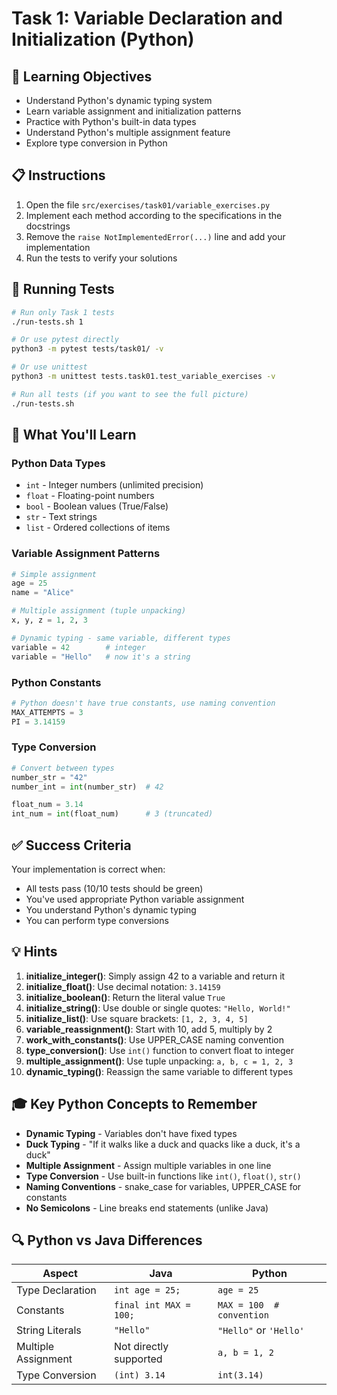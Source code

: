 # Task 1: Variable Declaration and Initialization (Python)

## 🎯 Learning Objectives
- Understand Python's dynamic typing system
- Learn variable assignment and initialization patterns
- Practice with Python's built-in data types
- Understand Python's multiple assignment feature
- Explore type conversion in Python

## 📋 Instructions

1. Open the file `src/exercises/task01/variable_exercises.py`
2. Implement each method according to the specifications in the docstrings
3. Remove the `raise NotImplementedError(...)` line and add your implementation
4. Run the tests to verify your solutions

## 🧪 Running Tests

```bash
# Run only Task 1 tests
./run-tests.sh 1

# Or use pytest directly
python3 -m pytest tests/task01/ -v

# Or use unittest
python3 -m unittest tests.task01.test_variable_exercises -v

# Run all tests (if you want to see the full picture)
./run-tests.sh
```

## 📝 What You'll Learn

### Python Data Types
- `int` - Integer numbers (unlimited precision)
- `float` - Floating-point numbers
- `bool` - Boolean values (True/False)
- `str` - Text strings
- `list` - Ordered collections of items

### Variable Assignment Patterns
```python
# Simple assignment
age = 25
name = "Alice"

# Multiple assignment (tuple unpacking)
x, y, z = 1, 2, 3

# Dynamic typing - same variable, different types
variable = 42        # integer
variable = "Hello"   # now it's a string
```

### Python Constants
```python
# Python doesn't have true constants, use naming convention
MAX_ATTEMPTS = 3
PI = 3.14159
```

### Type Conversion
```python
# Convert between types
number_str = "42"
number_int = int(number_str)  # 42

float_num = 3.14
int_num = int(float_num)      # 3 (truncated)
```

## ✅ Success Criteria

Your implementation is correct when:
- All tests pass (10/10 tests should be green)
- You've used appropriate Python variable assignment
- You understand Python's dynamic typing
- You can perform type conversions

## 💡 Hints

1. **initialize_integer()**: Simply assign 42 to a variable and return it
2. **initialize_float()**: Use decimal notation: `3.14159`
3. **initialize_boolean()**: Return the literal value `True`
4. **initialize_string()**: Use double or single quotes: `"Hello, World!"`
5. **initialize_list()**: Use square brackets: `[1, 2, 3, 4, 5]`
6. **variable_reassignment()**: Start with 10, add 5, multiply by 2
7. **work_with_constants()**: Use UPPER_CASE naming convention
8. **type_conversion()**: Use `int()` function to convert float to integer
9. **multiple_assignment()**: Use tuple unpacking: `a, b, c = 1, 2, 3`
10. **dynamic_typing()**: Reassign the same variable to different types

## 🎓 Key Python Concepts to Remember

- **Dynamic Typing** - Variables don't have fixed types
- **Duck Typing** - "If it walks like a duck and quacks like a duck, it's a duck"
- **Multiple Assignment** - Assign multiple variables in one line
- **Type Conversion** - Use built-in functions like `int()`, `float()`, `str()`
- **Naming Conventions** - snake_case for variables, UPPER_CASE for constants
- **No Semicolons** - Line breaks end statements (unlike Java)

## 🔍 Python vs Java Differences

| Aspect | Java | Python |
|--------|------|--------|
| Type Declaration | `int age = 25;` | `age = 25` |
| Constants | `final int MAX = 100;` | `MAX = 100  # convention` |
| String Literals | `"Hello"` | `"Hello"` or `'Hello'` |
| Multiple Assignment | Not directly supported | `a, b = 1, 2` |
| Type Conversion | `(int) 3.14` | `int(3.14)` |
